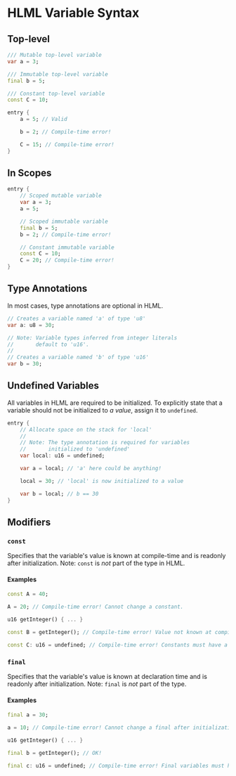 # HLML Variable Syntax

## Top-level
```dart
/// Mutable top-level variable
var a = 3;

/// Immutable top-level variable
final b = 5;

/// Constant top-level variable
const C = 10;

entry {
    a = 5; // Valid

    b = 2; // Compile-time error!

    C = 15; // Compile-time error!
}
```

## In Scopes
```dart
entry {
    // Scoped mutable variable
    var a = 3;
    a = 5;

    // Scoped immutable variable
    final b = 5;
    b = 2; // Compile-time error!

    // Constant immutable variable
    const C = 10;
    C = 20; // Compile-time error!
}
```

## Type Annotations
In most cases, type annotations are optional in HLML.

```dart
// Creates a variable named 'a' of type 'u8'
var a: u8 = 30;

// Note: Variable types inferred from integer literals
//       default to 'u16'.
//
// Creates a variable named 'b' of type 'u16'
var b = 30;
```

## Undefined Variables

All variables in HLML are required to be initialized. To explicitly state that a variable should not be initialized to *a value*, assign it to `undefined`.

```dart
entry {
    // Allocate space on the stack for 'local'
    //
    // Note: The type annotation is required for variables
    //       initialized to 'undefined'
    var local: u16 = undefined;

    var a = local; // 'a' here could be anything!

    local = 30; // 'local' is now initialized to a value

    var b = local; // b == 30
}
```

## Modifiers

### `const`
Specifies that the variable's value is known at compile-time and is readonly after initialization. Note: `const` is *not* part of the type in HLML.

#### Examples
```dart
const A = 40;

A = 20; // Compile-time error! Cannot change a constant.
```

```dart
u16 getInteger() { ... }

const B = getInteger(); // Compile-time error! Value not known at compile-time.
```

```dart
const C: u16 = undefined; // Compile-time error! Constants must have a value upon initialization.
```

### `final`
Specifies that the variable's value is known at declaration time and is readonly after initialization. Note: `final` is *not* part of the type.

#### Examples
```dart
final a = 30;

a = 10; // Compile-time error! Cannot change a final after initialization.
```

```dart
u16 getInteger() { ... }

final b = getInteger(); // OK!
```

```dart
final c: u16 = undefined; // Compile-time error! Final variables must have a value upon initialization.
```